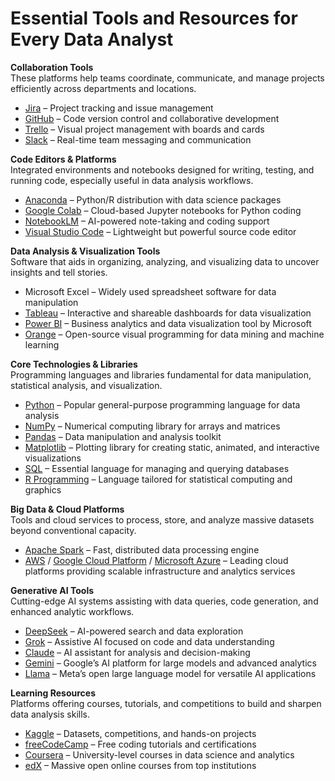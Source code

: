 
# Essential Tools and Resources for Every Data Analyst

**Collaboration Tools**  
These platforms help teams coordinate, communicate, and manage projects efficiently across departments and locations.  

- [Jira](https://www.atlassian.com/software/jira) – Project tracking and issue management  
- [GitHub](https://github.com/) – Code version control and collaborative development  
- [Trello](https://trello.com/) – Visual project management with boards and cards  
- [Slack](https://slack.com/) – Real-time team messaging and communication  

**Code Editors & Platforms**  
Integrated environments and notebooks designed for writing, testing, and running code, especially useful in data analysis workflows.  

- [Anaconda](https://www.anaconda.com/) – Python/R distribution with data science packages  
- [Google Colab](https://colab.research.google.com/) – Cloud-based Jupyter notebooks for Python coding  
- [NotebookLM](https://notebooklm.google.com/) – AI-powered note-taking and coding support  
- [Visual Studio Code](https://code.visualstudio.com/) – Lightweight but powerful source code editor  

**Data Analysis & Visualization Tools**  
Software that aids in organizing, analyzing, and visualizing data to uncover insights and tell stories.  

- Microsoft Excel – Widely used spreadsheet software for data manipulation  
- [Tableau](https://www.tableau.com/) – Interactive and shareable dashboards for data visualization  
- [Power BI](https://powerbi.microsoft.com/) – Business analytics and data visualization tool by Microsoft  
- [Orange](https://orange.biolab.si/) – Open-source visual programming for data mining and machine learning  

**Core Technologies & Libraries**  
Programming languages and libraries fundamental for data manipulation, statistical analysis, and visualization.  

- [Python](https://www.python.org/) – Popular general-purpose programming language for data analysis  
- [NumPy](https://numpy.org/) – Numerical computing library for arrays and matrices  
- [Pandas](https://pandas.pydata.org/) – Data manipulation and analysis toolkit  
- [Matplotlib](https://matplotlib.org/) – Plotting library for creating static, animated, and interactive visualizations  
- [SQL](https://www.w3schools.com/sql/) – Essential language for managing and querying databases  
- [R Programming](https://www.r-project.org/) – Language tailored for statistical computing and graphics  

**Big Data & Cloud Platforms**  
Tools and cloud services to process, store, and analyze massive datasets beyond conventional capacity.  

- [Apache Spark](https://spark.apache.org/) – Fast, distributed data processing engine  
- [AWS](https://aws.amazon.com/) / [Google Cloud Platform](https://cloud.google.com/) / [Microsoft Azure](https://azure.microsoft.com/) – Leading cloud platforms providing scalable infrastructure and analytics services  

**Generative AI Tools**  
Cutting-edge AI systems assisting with data queries, code generation, and enhanced analytic workflows.  

- [DeepSeek](https://deepseek.com/) – AI-powered search and data exploration  
- [Grok](https://grok.ai/) – Assistive AI focused on code and data understanding  
- [Claude](https://claude.ai/) – AI assistant for analysis and decision-making  
- [Gemini](https://ai.google/technology/gemini/) – Google’s AI platform for large models and advanced analytics  
- [Llama](https://ai.facebook.com/blog/large-language-model-llama-2/) – Meta’s open large language model for versatile AI applications  

**Learning Resources**  
Platforms offering courses, tutorials, and competitions to build and sharpen data analysis skills.  

- [Kaggle](https://www.kaggle.com/) – Datasets, competitions, and hands-on projects  
- [freeCodeCamp](https://www.freecodecamp.org/) – Free coding tutorials and certifications  
- [Coursera](https://www.coursera.org/) – University-level courses in data science and analytics  
- [edX](https://www.edx.org/) – Massive open online courses from top institutions  
